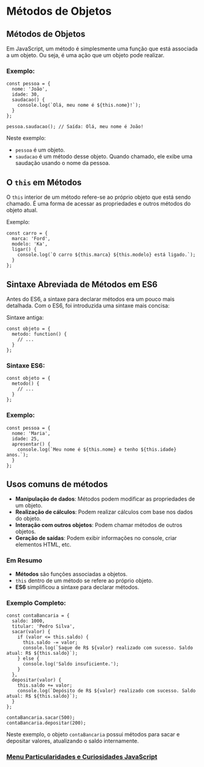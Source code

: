 # Métodos de Objetos

## Métodos de Objetos

Em JavaScript, um método é simplesmente uma função que está associada a um objeto. Ou seja, é uma ação que um objeto pode realizar.

### Exemplo:

```
const pessoa = {
  nome: 'João',
  idade: 30,
  saudacao() {
    console.log(`Olá, meu nome é ${this.nome}!`);
  }
};

pessoa.saudacao(); // Saída: Olá, meu nome é João!
```

Neste exemplo:

- `pessoa` é um objeto.
- `saudacao` é um método desse objeto. Quando chamado, ele exibe uma saudação usando o nome da pessoa.

## O `this` em Métodos

O `this` interior de um método refere-se ao próprio objeto que está sendo chamado. É uma forma de acessar as propriedades e outros métodos do objeto atual.

Exemplo:

```
const carro = {
  marca: 'Ford',
  modelo: 'Ka',
  ligar() {
    console.log(`O carro ${this.marca} ${this.modelo} está ligado.`);
  }
};
```

## Sintaxe Abreviada de Métodos em ES6

Antes do ES6, a sintaxe para declarar métodos era um pouco mais detalhada. Com o ES6, foi introduzida uma sintaxe mais concisa:

Sintaxe antiga:

```
const objeto = {
  metodo: function() {
    // ...
  }
};
```

### Sintaxe ES6:

```
const objeto = {
  metodo() {
    // ...
  }
};
```

### Exemplo:

```
const pessoa = {
  nome: 'Maria',
  idade: 25,
  apresentar() {
    console.log(`Meu nome é ${this.nome} e tenho ${this.idade} anos.`);
  }
};
```

## Usos comuns de métodos

- **Manipulação de dados**: Métodos podem modificar as propriedades de um objeto.
- **Realização de cálculos**: Podem realizar cálculos com base nos dados do objeto.
- **Interação com outros objetos**: Podem chamar métodos de outros objetos.
- **Geração de saídas**: Podem exibir informações no console, criar elementos HTML, etc.

### Em Resumo

- **Métodos** são funções associadas a objetos.
- `this` dentro de um método se refere ao próprio objeto.
- **ES6** simplificou a sintaxe para declarar métodos.

### Exemplo Completo:

```
const contaBancaria = {
  saldo: 1000,
  titular: 'Pedro Silva',
  sacar(valor) {
    if (valor <= this.saldo) {
      this.saldo -= valor;
      console.log(`Saque de R$ ${valor} realizado com sucesso. Saldo atual: R$ ${this.saldo}`);
    } else {
      console.log('Saldo insuficiente.');
    }
  },
  depositar(valor) {
    this.saldo += valor;
    console.log(`Depósito de R$ ${valor} realizado com sucesso. Saldo atual: R$ ${this.saldo}`);
  }
};

contaBancaria.sacar(500);
contaBancaria.depositar(200);
```

Neste exemplo, o objeto `contaBancaria` possui métodos para sacar e depositar valores, atualizando o saldo internamente.

### [Menu Particularidades e Curiosidades JavaScript](menu.md)